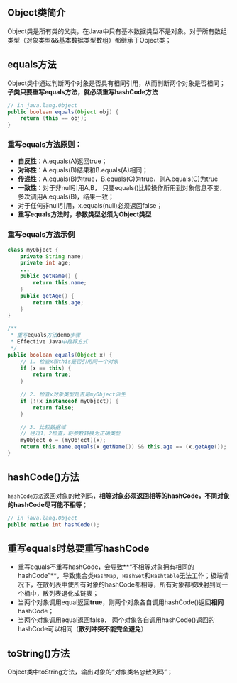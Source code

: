 ## Object类简介

Object类是所有类的父类，在Java中只有基本数据类型不是对象。对于所有数组类型（对象类型&&基本数据类型数组）都继承于Object类；

## equals方法

Object类中通过判断两个对象是否具有相同引用，从而判断两个对象是否相同；
**子类只要重写equals方法，就必须重写hashCode方法**

```java
// in java.lang.Object
public boolean equals(Object obj) {
    return (this == obj);
}
```

### 重写equals方法原则：

- **自反性**：A.equals(A)返回true；
- **对称性**：A.equals(B)结果和B.equals(A)相同；
- **传递性**：A.equals(B)为true，B.equals(C)为true，则A.equals(C)为true
- **一致性**：对于非null引用A,B， 只要equals()比较操作所用到对象信息不变，多次调用A.equals(B)，结果一致；
- 对于任何非null引用，x.equals(null)必须返回false；
- **重写equals方法时，参数类型必须为Object类型**

### 重写equals方法示例

```java
class myObject {
    private String name;
    private int age;
    ...
    public getName() {
        return this.name;
    }
    public getAge() {
        return this.age;
    }
}

/**
 * 重写equals方法demo步骤
 * Effective Java中推荐方式
 */
public boolean equals(Object x) {
    // 1. 检查x和this是否引用同一个对象
    if (x == this) {
        return true;
    }
    
    // 2. 检查x对象类型是否是myObject派生
    if (!(x instanceof myObject)) {
        return false;
    }

    // 3. 比较数据域
    // 经过1，2检查，将参数转换为正确类型
    myObject o = (myObject)(x);
    return this.name.equals(x.getName()) && this.age == (x.getAge());
}
```

## hashCode()方法

`hashCode方法`返回对象的散列码，**相等对象必须返回相等的hashCode，不同对象的hashCode尽可能不相等**；

```java
// in java.lang.Object
public native int hashCode();
```

## 重写equals时总要重写hashCode

- 重写equals不重写hashCode，会导致**“不相等对象拥有相同的hashCode”**，导致集合类`HashMap`，`HashSet`和`Hashtable`无法工作；极端情况下，在散列表中使所有对象的hashCode都相等，所有对象都被映射到同一个桶中，散列表退化成链表；
- 当两个对象调用equal返回**true**，则两个对象各自调用hashCode()返回**相同**hashCode；
- 当两个对象调用equal返回false， 两个对象各自调用hashCode()返回的hashCode可以相同（**散列冲突不能完全避免**）

## toString()方法

Object类中toString方法，输出对象的“对象类名@散列码”；